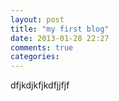 ```yaml
---
layout: post
title: "my first blog"
date: 2013-01-28 22:27
comments: true
categories: 
---
```

dfjkdjkfjkdfjjfjf
